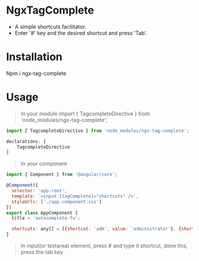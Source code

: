 # NgxTagComplete

- A simple shortcuts facilitator.
- Enter '#' key and the desired shortcut and press 'Tab'.

# Installation

 Npm i ngx-tag-complete

# Usage

> In your module
>  import { TagcompleteDirective } from 'node_modules/ngx-tag-complete';
```javascript
import { TagcompleteDirective } from 'node_modules/ngx-tag-complete';

declarations: [
    TagcompleteDirective
]
```

> In your component

```javascript
import { Component } from '@angular/core';

@Component({
  selector: 'app-root',
  template: `<input [tagComplete]="shortcuts" />`,
  styleUrls: ['./app.component.css']
})
export class AppComponent {
  title = 'autocomplete-fu';

  shortcuts: any[] = [{shortcut: 'adm', value: 'administrator'}, {shortcut: 'ilj', value: 'i love javascript'}]
}
```
> In input(or textarea) element, press # and type it shortcut, done this, press the tab key
